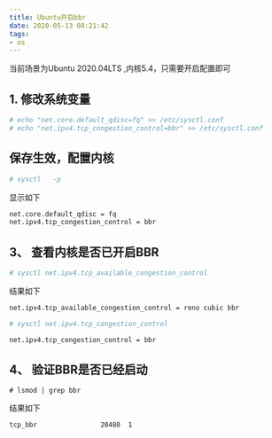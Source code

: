 ```yaml
---
title: Ubuntu开启bbr
date: 2020-05-13 08:21:42
tags:
- os
---
```

当前场景为Ubuntu 2020.04LTS ,内核5.4，只需要开启配置即可

## 1. 修改系统变量
~~~bash
# echo "net.core.default_qdisc=fq" >> /etc/sysctl.conf
# echo "net.ipv4.tcp_congestion_control=bbr" >> /etc/sysctl.conf
~~~

## 保存生效，配置内核
~~~bash
# sysctl   -p
~~~

显示如下
~~~bash
net.core.default_qdisc = fq
net.ipv4.tcp_congestion_control = bbr
~~~

## 3、  查看内核是否已开启BBR
~~~bash
# sysctl net.ipv4.tcp_available_congestion_control
~~~
结果如下
~~~bash
net.ipv4.tcp_available_congestion_control = reno cubic bbr
~~~

~~~bash
# sysctl net.ipv4.tcp_congestion_control
~~~

~~~bash
net.ipv4.tcp_congestion_control = bbr
~~~

## 4、 验证BBR是否已经启动

~~~
# lsmod | grep bbr
~~~

结果如下
~~~bash
tcp_bbr                20480  1 
~~~

